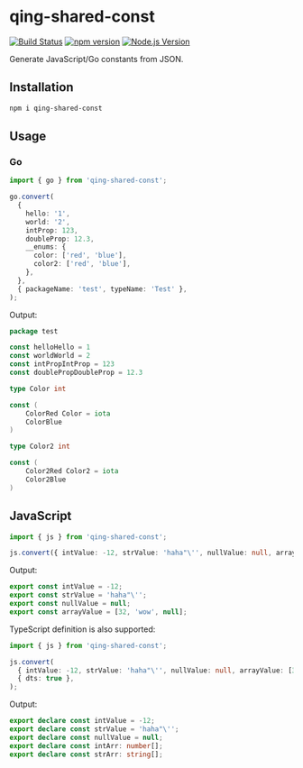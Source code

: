 # qing-shared-const

[![Build Status](https://github.com/mgenware/qing-shared-const/workflows/Build/badge.svg)](https://github.com/mgenware/qing-shared-const/actions)
[![npm version](https://img.shields.io/npm/v/qing-shared-const.svg?style=flat-square)](https://npmjs.com/package/qing-shared-const)
[![Node.js Version](http://img.shields.io/node/v/qing-shared-const.svg?style=flat-square)](https://nodejs.org/en/)

Generate JavaScript/Go constants from JSON.

## Installation

```sh
npm i qing-shared-const
```

## Usage

### Go

```ts
import { go } from 'qing-shared-const';

go.convert(
  {
    hello: '1',
    world: '2',
    intProp: 123,
    doubleProp: 12.3,
    __enums: {
      color: ['red', 'blue'],
      color2: ['red', 'blue'],
    },
  },
  { packageName: 'test', typeName: 'Test' },
);
```

Output:

```go
package test

const helloHello = 1
const worldWorld = 2
const intPropIntProp = 123
const doublePropDoubleProp = 12.3

type Color int

const (
	ColorRed Color = iota
	ColorBlue
)

type Color2 int

const (
	Color2Red Color2 = iota
	Color2Blue
)
```

## JavaScript

```ts
import { js } from 'qing-shared-const';

js.convert({ intValue: -12, strValue: 'haha"\'', nullValue: null, arrayValue: [32, 'wow', null] });
```

Output:

```js
export const intValue = -12;
export const strValue = 'haha"\'';
export const nullValue = null;
export const arrayValue = [32, 'wow', null];
```

TypeScript definition is also supported:

```ts
import { js } from 'qing-shared-const';

js.convert(
  { intValue: -12, strValue: 'haha"\'', nullValue: null, arrayValue: [32, 'wow', null] },
  { dts: true },
);
```

Output:

```ts
export declare const intValue = -12;
export declare const strValue = 'haha"\'';
export declare const nullValue = null;
export declare const intArr: number[];
export declare const strArr: string[];
```
